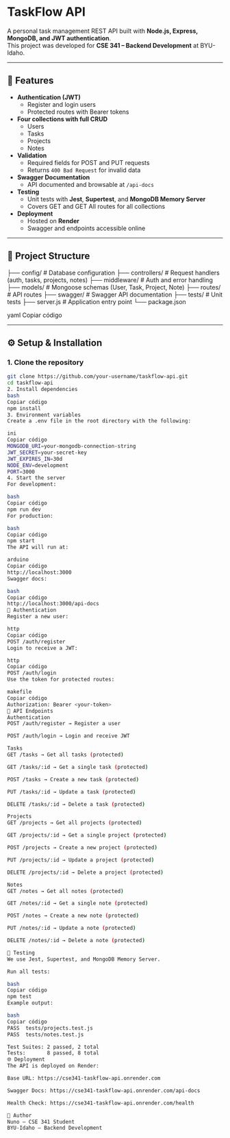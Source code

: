 # TaskFlow API

A personal task management REST API built with **Node.js, Express, MongoDB, and JWT authentication**.  
This project was developed for **CSE 341 – Backend Development** at BYU-Idaho.

---

## 🚀 Features

- **Authentication (JWT)**
  - Register and login users
  - Protected routes with Bearer tokens
- **Four collections with full CRUD**
  - Users
  - Tasks
  - Projects
  - Notes
- **Validation**
  - Required fields for POST and PUT requests
  - Returns `400 Bad Request` for invalid data
- **Swagger Documentation**
  - API documented and browsable at `/api-docs`
- **Testing**
  - Unit tests with **Jest**, **Supertest**, and **MongoDB Memory Server**
  - Covers GET and GET All routes for all collections
- **Deployment**
  - Hosted on **Render**
  - Swagger and endpoints accessible online

---

## 📂 Project Structure

├── config/ # Database configuration
├── controllers/ # Request handlers (auth, tasks, projects, notes)
├── middleware/ # Auth and error handling
├── models/ # Mongoose schemas (User, Task, Project, Note)
├── routes/ # API routes
├── swagger/ # Swagger API documentation
├── tests/ # Unit tests
├── server.js # Application entry point
└── package.json

yaml
Copiar código

---

## ⚙️ Setup & Installation

### 1. Clone the repository
```bash
git clone https://github.com/your-username/taskflow-api.git
cd taskflow-api
2. Install dependencies
bash
Copiar código
npm install
3. Environment variables
Create a .env file in the root directory with the following:

ini
Copiar código
MONGODB_URI=your-mongodb-connection-string
JWT_SECRET=your-secret-key
JWT_EXPIRES_IN=30d
NODE_ENV=development
PORT=3000
4. Start the server
For development:

bash
Copiar código
npm run dev
For production:

bash
Copiar código
npm start
The API will run at:

arduino
Copiar código
http://localhost:3000
Swagger docs:

bash
Copiar código
http://localhost:3000/api-docs
🔑 Authentication
Register a new user:

http
Copiar código
POST /auth/register
Login to receive a JWT:

http
Copiar código
POST /auth/login
Use the token for protected routes:

makefile
Copiar código
Authorization: Bearer <your-token>
📌 API Endpoints
Authentication
POST /auth/register → Register a user

POST /auth/login → Login and receive JWT

Tasks
GET /tasks → Get all tasks (protected)

GET /tasks/:id → Get a single task (protected)

POST /tasks → Create a new task (protected)

PUT /tasks/:id → Update a task (protected)

DELETE /tasks/:id → Delete a task (protected)

Projects
GET /projects → Get all projects (protected)

GET /projects/:id → Get a single project (protected)

POST /projects → Create a new project (protected)

PUT /projects/:id → Update a project (protected)

DELETE /projects/:id → Delete a project (protected)

Notes
GET /notes → Get all notes (protected)

GET /notes/:id → Get a single note (protected)

POST /notes → Create a new note (protected)

PUT /notes/:id → Update a note (protected)

DELETE /notes/:id → Delete a note (protected)

🧪 Testing
We use Jest, Supertest, and MongoDB Memory Server.

Run all tests:

bash
Copiar código
npm test
Example output:

bash
Copiar código
PASS  tests/projects.test.js
PASS  tests/notes.test.js

Test Suites: 2 passed, 2 total
Tests:       8 passed, 8 total
🌐 Deployment
The API is deployed on Render:

Base URL: https://cse341-taskflow-api.onrender.com

Swagger Docs: https://cse341-taskflow-api.onrender.com/api-docs

Health Check: https://cse341-taskflow-api.onrender.com/health

👤 Author
Nuno – CSE 341 Student
BYU-Idaho – Backend Development